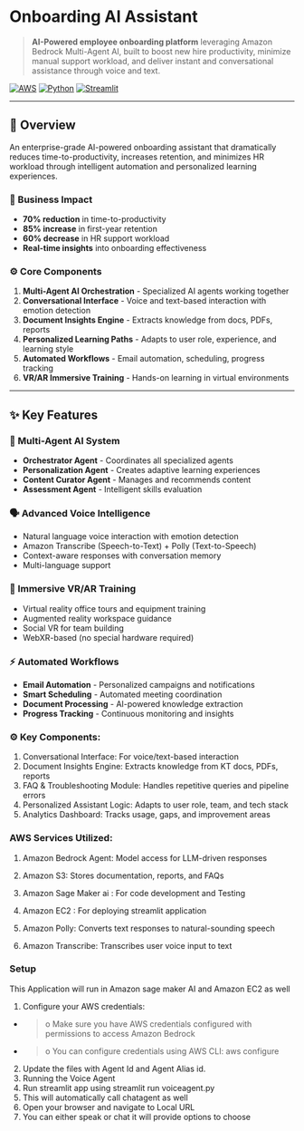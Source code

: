 # Onboarding AI Assistant

> **AI-Powered employee onboarding platform** leveraging Amazon Bedrock Multi-Agent AI, built to boost new hire productivity, minimize manual support workload, and deliver instant and conversational assistance through voice and text.

[![AWS](https://img.shields.io/badge/AWS-Bedrock%20%7C%20Lambda%20%7C%20DynamoDB-orange)](https://aws.amazon.com/)
[![Python](https://img.shields.io/badge/Python-3.9%2B-blue)](https://www.python.org/)
[![Streamlit](https://img.shields.io/badge/Streamlit-1.28%2B-red)](https://streamlit.io/)


---

## 🌟 Overview

An enterprise-grade AI-powered onboarding assistant that dramatically reduces time-to-productivity, increases retention, and minimizes HR workload through intelligent automation and personalized learning experiences.

### 🎯 Business Impact

- **70% reduction** in time-to-productivity
- **85% increase** in first-year retention  
- **60% decrease** in HR support workload
- **Real-time insights** into onboarding effectiveness

### ⚙️ Core Components

1. **Multi-Agent AI Orchestration** - Specialized AI agents working together
2. **Conversational Interface** - Voice and text-based interaction with emotion detection
3. **Document Insights Engine** - Extracts knowledge from docs, PDFs, reports
4. **Personalized Learning Paths** - Adapts to user role, experience, and learning style
5. **Automated Workflows** - Email automation, scheduling, progress tracking
6. **VR/AR Immersive Training** - Hands-on learning in virtual environments


---

## ✨ Key Features

### 🤖 Multi-Agent AI System
- **Orchestrator Agent** - Coordinates all specialized agents
- **Personalization Agent** - Creates adaptive learning experiences
- **Content Curator Agent** - Manages and recommends content
- **Assessment Agent** - Intelligent skills evaluation

### 🗣️ Advanced Voice Intelligence
- Natural language voice interaction with emotion detection
- Amazon Transcribe (Speech-to-Text) + Polly (Text-to-Speech)
- Context-aware responses with conversation memory
- Multi-language support

### 🥽 Immersive VR/AR Training
- Virtual reality office tours and equipment training
- Augmented reality workspace guidance
- Social VR for team building
- WebXR-based (no special hardware required)

### ⚡ Automated Workflows
- **Email Automation** - Personalized campaigns and notifications
- **Smart Scheduling** - Automated meeting coordination
- **Document Processing** - AI-powered knowledge extraction
- **Progress Tracking** - Continuous monitoring and insights

### ⚙️ Key Components:

1. Conversational Interface: For voice/text-based interaction
2. Document Insights Engine: Extracts knowledge from KT docs, PDFs, reports
3. FAQ & Troubleshooting Module: Handles repetitive queries and pipeline errors
4. Personalized Assistant Logic: Adapts to user role, team, and tech stack
5. Analytics Dashboard: Tracks usage, gaps, and improvement areas

### AWS Services Utilized:

1. Amazon Bedrock Agent: Model access for LLM-driven responses

2. Amazon S3: Stores documentation, reports, and FAQs

3. Amazon Sage Maker ai : For code development and Testing

4. Amazon EC2 : For deploying streamlit application

5. Amazon Polly: Converts text responses to natural-sounding speech

6. Amazon Transcribe: Transcribes user voice input to text


### Setup

This Application will run in Amazon sage maker AI and Amazon EC2 as well
1. Configure your AWS credentials:
- > o Make sure you have AWS credentials configured with permissions to access Amazon Bedrock
- > o You can configure credentials using AWS CLI: aws configure
2. Update the files with Agent Id and Agent Alias id.
3. Running the Voice Agent
4. Run streamlit app using streamlit run voiceagent.py
5. This will automatically call chatagent as well
6. Open your browser and navigate to Local URL 
7. You can either speak or chat it will provide options to choose








































